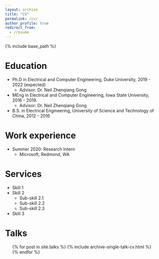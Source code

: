 ```yaml
---
layout: archive
title: "CV"
permalink: /cv/
author_profile: true
redirect_from:
  - /resume
---
```


{% include base_path %}

Education
======
* Ph.D in Electrical and Computer Engineering, Duke University, 2019 - 2022 (expected)
  * Advisor: Dr. Neil Zhenqiang Gong
* MEng in Electrical and Computer Engineering, Iowa State University, 2016 - 2019.
  * Advisor: Dr. Neil Zhenqiang Gong
* B.S. in Electrical Engineering, University of Science and Technology of China, 2012 - 2016


Work experience
======
* Summer 2020: Research Intern
  * Microsoft, Redmond, WA

Services
======
* Skill 1
* Skill 2
  * Sub-skill 2.1
  * Sub-skill 2.2
  * Sub-skill 2.3
* Skill 3

Talks
======
  <ul>{% for post in site.talks %}
    {% include archive-single-talk-cv.html %}
  {% endfor %}</ul>
  
